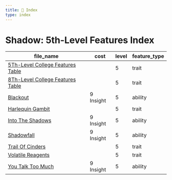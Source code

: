 ```yaml
---
title: 📑 Index
type: index
---
```


# Shadow: 5th-Level Features Index

| file_name                                                                     | cost      | level | feature_type |
| ----------------------------------------------------------------------------- | --------- | ----- | ------------ |
| [5Th-Level College Features Table](../5Th-Level%20College%20Features%20Table) |           | 5     | trait        |
| [8Th-Level College Features Table](../8Th-Level%20College%20Features%20Table) |           | 5     | trait        |
| [Blackout](../Blackout)                                                       | 9 Insight | 5     | ability      |
| [Harlequin Gambit](../Harlequin%20Gambit)                                     |           | 5     | trait        |
| [Into The Shadows](../Into%20The%20Shadows)                                   | 9 Insight | 5     | ability      |
| [Shadowfall](../Shadowfall)                                                   | 9 Insight | 5     | ability      |
| [Trail Of Cinders](../Trail%20Of%20Cinders)                                   |           | 5     | trait        |
| [Volatile Reagents](../Volatile%20Reagents)                                   |           | 5     | trait        |
| [You Talk Too Much](../You%20Talk%20Too%20Much)                               | 9 Insight | 5     | ability      |

